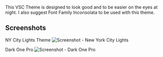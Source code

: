 This VSC Theme is designed to look good and to be easier on the eyes at night.
I also suggest Font Family Inconsolata to be used with this theme.

## Screenshots

NY City Lights Theme
![Screenshot - New York City Lights](https://res.cloudinary.com/iamalmiir/image/upload/v1633165715/VSC%20Theme/Screen_Shot_2021-10-02_at_5.05.13_AM_exfmbv.png)

Dark One Pro
![Screenshot - Dark One Pro](https://res.cloudinary.com/iamalmiir/image/upload/v1633165706/VSC%20Theme/Screen_Shot_2021-10-02_at_5.04.36_AM_jpzikd.png)
